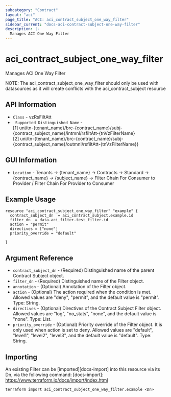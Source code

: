 ```yaml
---
subcategory: "Contract"
layout: "aci"
page_title: "ACI: aci_contract_subject_one_way_filter"
sidebar_current: "docs-aci-contract-subject-one-way-filter"
description: |-
  Manages ACI One Way Filter
---
```


# aci_contract_subject_one_way_filter #

Manages ACI One Way Filter

NOTE: The aci_contract_subject_one_way_filter should only be used with datasources as it will create conflicts with the aci_contract_subject resource

## API Information ##

* `Class` - vzRsFiltAtt
* ` Supported Distinguished Name` - <br>
[1] uni/tn-{tenant_name}/brc-{contract_name}/subj-{contract_subject_name}/intmnl/rsfiltAtt-{tnVzFilterName}<br>
[2] uni/tn-{tenant_name}/brc-{contract_name}/subj-{contract_subject_name}/outmnl/rsfiltAtt-{tnVzFilterName}}<br>

## GUI Information ##

* `Location` - Tenants -> {tenant_name} -> Contracts -> Standard -> {contract_name} -> {subject_name} -> Filter Chain For Consumer to Provider / Filter Chain For Provider to Consumer


## Example Usage ##

```hcl
resource "aci_contract_subject_one_way_filter" "example" {
  contract_subject_dn  = aci_contract_subject.example.id
  filter_dn  = data.aci_filter.test_filter.id
  action = "permit"
  directives = ["none"]
  priority_override = "default"

}
```

## Argument Reference ##

* `contract_subject_dn` - (Required) Distinguished name of the parent Contract Subject object.
* `filter_dn` - (Required) Distinguished name of the Filter object.
* `annotation` - (Optional) Annotation of the Filter object.
* `action` - (Optional) The action required when the condition is met. Allowed values are "deny", "permit", and the default value is "permit". Type: String.
* `directives` - (Optional) Directives of the Contract Subject Filter object. Allowed values are "log", "no_stats", "none", and the default value is "none". Type: List.
* `priority_override` - (Optional) Priority override of the Filter object. It is only used when action is set to deny. Allowed values are "default", "level1", "level2", "level3", and the default value is "default". Type: String.


## Importing ##

An existing Filter can be [imported][docs-import] into this resource via its Dn, via the following command:
[docs-import]: https://www.terraform.io/docs/import/index.html


```
terraform import aci_contract_subject_one_way_filter.example <Dn>
```